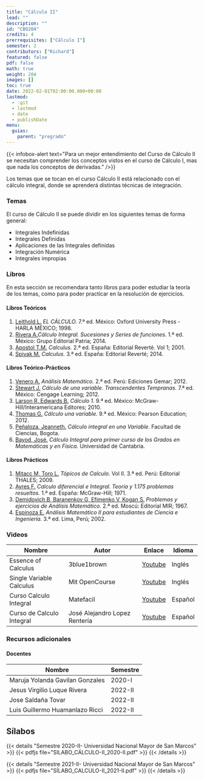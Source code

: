 ```yaml
---
title: "Cálculo II"
lead: ""
description: ""
id: "CBO204"
credits: 4
prerrequisites: ["Cálculo I"]
semester: 2
contributors: ["Richard"]
featured: false
pdf: false
math: true
weight: 204
images: []
toc: true
date: 2022-02-01T02:00:00.000+00:00
lastmod:
  - :git
  - lastmod
  - date
  - publishDate
menu:
  guias:
    parent: "pregrado"
---
```


{{< infobox-alert text="Para un mejor entendimiento del Curso de Cálculo II se necesitan comprender los conceptos vistos en el curso de Cálculo I, mas que nada los conceptos de derivadas." />}}

Los temas que se tocan en el curso Cálculo II está relacionado con el cálculo integral, donde se aprenderá distintas técnicas de integración.

### Temas

El curso de Cálculo II se puede dividir en los siguientes temas de forma general:

* Integrales Indefinidas
* Integrales Definidas
* Aplicaciones de las Integrales definidas
* Integración Numérica
* Integrales impropias

### Libros

En esta sección se recomendara tanto libros para poder estudiar la teoría de los temas, como para poder practicar en la resolución de ejercicios.

#### Libros Teóricos

1. [Leithold L.](https://drive.google.com/file/d/1N0D0KhiLm1V78grc_qpwXvTQfYMUPBK3/view?usp=sharing) _EL CÁLCULO._ 7.ª ed. México: Oxford University Press - HARLA MÉXICO; 1998.
2. [Rivera A.](https://drive.google.com/file/d/1fEILUchFX7XmZ3mUCd7YuTyIEDT--1Cw/view?usp=sharing)_Cálculo Integral. Sucesiones y Series de funciones._ 1.ª ed. México: Grupo Editorial Patria; 2014.
3. [Apostol T.M.](https://drive.google.com/file/d/12KDVjNb4fidBYkMG2yc1qRH2LIgD44cw/view?usp=sharing) _Calculus._ 2.ª ed. España: Editorial Reverté. Vol 1; 2001.
4. [Spivak M.](https://drive.google.com/file/d/1G7ic1EJHk8XnZf9ismY2npYyxbQI9elh/view?usp=sharing) _Calculus._ 3.ª ed. España: Editorial Reverté; 2014.

#### Libros Teórico-Prácticos

1. [Venero A.](https://drive.google.com/file/d/1JgCOInH9qoewmf3ID4jCZyc5u-PhCq_P/view?usp=sharing) _Análisis Matemático._ 2.ª ed. Perú: Ediciones Gemar; 2012.
2. [Stewart J.](https://drive.google.com/file/d/1GvPySS7MCPlnhv7VR3I1vuPYesJVDjqP/view?usp=sharing)  _Cálculo de una variable. Transcendentes Tempranas._ 7.ª ed. México: Cengage Learning; 2012.
3. [Larson R, Edwards B.](https://drive.google.com/file/d/1qWE7jueqa3hGY9VR4adVGRTIpFbTKjkZ/view?usp=sharing)  _Cálculo 1_. 9.ª ed. México: McGraw-Hill/Interamericana Editores; 2010.
4. [Thomas G.](https://drive.google.com/file/d/1CYoUmnaFFoUfxjc4hy1ZSzNq7Hs26Gc3/view?usp=sharing)  _Cálculo una variable._ 9.ª ed. México: Pearson Education; 2012.
5. [Peñaloza, Jeanneth.](http://ciencias.bogota.unal.edu.co/fileadmin/Facultad_de_Ciencias/Publicaciones/Imagenes/Portadas_Libros/Matematicas/Calculo_Integral/CalculoIntegral.pdf) _Cálculo integral en una Variable_. Facultad de Ciencias, Bogota.
6. [Bayod, José.](https://ocw.unican.es/pluginfile.php/1771/course/section/1293/Calculo-2017.pdf) _Cálculo Integral para primer curso de los Grados en Matemáticas y en Física._ Universidad de Cantabria.

#### Libros Prácticos

1. [Mitacc M, Toro L.](https://drive.google.com/file/d/1iURxS5vgzk3aT_2EXv545fE9AkadAJln/view?usp=sharing)  _Tópicos de Calculo._ Vol II. 3.ª ed. Perú: Editorial THALES; 2009.
2. [Ayres F.](https://drive.google.com/file/d/1p8RcadS9CaMnpM1zs6UIHgCN7fJWmnU9/view?usp=sharing) _Calculo diferencial e Integral. Teoria y 1.175 problemas resueltos._ 1.ª ed. España: McGraw-Hill; 1971.
3. [Demidovich B, Baranenkov G, Efimenko V, Kogan S.](https://drive.google.com/file/d/1Be__Egs-IUOtSFwP9MbitEuOvlWxcl8N/view?usp=sharing)  _Problemas y ejercicios de Análisis Matemático._ 2.ª ed. Moscú: Editorial MIR; 1967.
4. [Espinoza E.](https://drive.google.com/file/d/1Tft7Ynkfmat2ILXpE4hKofVZaCn5FxXq/view?usp=sharing)  _Análisis Matemático II para estudiantes de Ciencia e Ingeniería._ 3.ª ed. Lima, Perú; 2002.

### Videos

| Nombre | Autor | Enlace | Idioma |
|------|-----|------|------|
|Essence of Calculus | 3blue1brown | [Youtube](https://youtube.com/playlist?list=PLZHQObOWTQDMsr9K-rj53DwVRMYO3t5Yr) | Inglés |
|Single Variable Calculus |Mit OpenCourse|[Youtube](https://youtube.com/playlist?list=PL590CCC2BC5AF3BC1)|Inglés|
|Curso Calculo Integral|Matefacil|[Youtube](https://youtube.com/playlist?list=PL9SnRnlzoyX39hvLuyYgFEIdCXFXI3xaU)|Español|
|Curso de Calculo Integral |José Alejandro Lopez Rentería|[Youtube](https://youtube.com/playlist?list=PLrRyf2WHbKIu6Vz3eAwXW7cWtLwCBSpMg)|Español|

### Recursos adicionales

#### Docentes

| Nombre | Semestre |
| ------ | -------- |
| Maruja Yolanda Gavilan Gonzales | 2020-I |
| Jesus Virgilio Luque Rivera | 2022-II |
| Jose Saldaña Tovar | 2022-II |
| Luis Guillermo Huamanlazo Ricci | 2022-II |

## Sílabos

{{< details "Semestre 2020-II- Universidad Nacional Mayor de San Marcos" >}}
{{< pdfjs file="SILABO_CÁLCULO-II_2020-II.pdf" >}}
{{< /details >}}

{{< details "Semestre 2021-II- Universidad Nacional Mayor de San Marcos" >}}
{{< pdfjs file="SÍLABO_CALCULO-II_2021-II.pdf" >}}
{{< /details >}}
